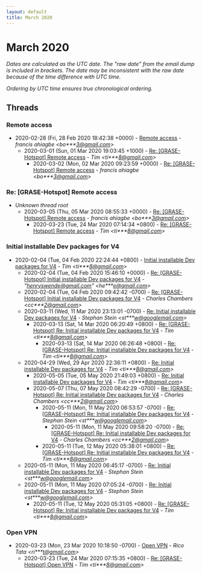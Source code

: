 ```yaml
---
layout: default
title: March 2020
---
```


# March 2020

_Dates are calculated as the UTC date. The "raw date" from the email dump is included in brackets. The date may be inconsistent with the raw date because of the time difference with UTC time._

_Ordering by UTC time ensures true chronological ordering._

## Threads

### Remote access
+ 2020-02-28 (Fri, 28 Feb 2020 18:42:38 +0000) - [Remote access](/archive/2020/02/2c1b339a3a1db81adff24a44f3ba674c99a8e153c4d30389fcb0c4a3a90a7337) - _francis ahiagbe \<bo***3@gmail.com\>_
  + 2020-03-01 (Sun, 01 Mar 2020 19:03:45 +1000) - [Re: [GRASE-Hotspot] Remote access](/archive/2020/03/c73440fb74820b84e5f8823d8dbcc11530abdfb0da2c9710fbc1272184128b41) - _Tim \<ti***8@gmail.com\>_
    + 2020-03-02 (Mon, 02 Mar 2020 09:23:59 +0000) - [Re: [GRASE-Hotspot] Remote access](/archive/2020/03/bbc2c6b4e9d32e2a57cfcd8c30b10c7f84ca166af3e6ea5cb7b03db9355ecd9e) - _francis ahiagbe \<bo***3@gmail.com\>_

### Re: [GRASE-Hotspot] Remote access
+ _Unknown thread root_
  + 2020-03-05 (Thu, 05 Mar 2020 08:55:33 +0000) - [Re: [GRASE-Hotspot] Remote access](/archive/2020/03/2e1f87253159a28c4c9f726c14baae3b5b94a550b681571a7079bfba2d1c3782) - _francis ahiagbe \<bo***3@gmail.com\>_
    + 2020-03-23 (Tue, 24 Mar 2020 07:14:34 +0800) - [Re: [GRASE-Hotspot] Remote access](/archive/2020/03/0a3ebdc0521e592eb4c7bf3269d50e17e781a017418ed2296bb0e6bbe8206c74) - _Tim \<ti***8@gmail.com\>_

### Initial installable Dev packages for V4
+ 2020-02-04 (Tue, 04 Feb 2020 22:24:44 +0800) - [Initial installable Dev packages for V4](/archive/2020/02/dafb75b2cbb11c193bf1c1a6f279e5e8c2ff301e437db8acb1021013fb331bfd) - _Tim \<ti***8@gmail.com\>_
  + 2020-02-04 (Tue, 04 Feb 2020 15:46:10 +0000) - [Re: [GRASE-Hotspot] Initial installable Dev packages for V4](/archive/2020/02/1ca7fcb4e7d8d9fa51002f4d03cef9e8acd30218517b4b48c817556fda7513e1) - _"henryswende@gmail.com" \<he***e@gmail.com\>_
  + 2020-02-04 (Tue, 04 Feb 2020 09:42:42 -0700) - [Re: [GRASE-Hotspot] Initial installable Dev packages for V4](/archive/2020/02/cc87b8689c19b8d9bb03a106c44e279711f45cc187e01a48cee864c842f01365) - _Charles Chambers \<cc***2@gmail.com\>_
  + 2020-03-11 (Wed, 11 Mar 2020 23:13:01 -0700) - [Re: Initial installable Dev packages for V4](/archive/2020/03/dcfe48513645e50c04ac1a57863199055c24cabd7ea6de31efb02e95b0f67627) - _Stephan Stein \<st***w@googlemail.com\>_
    + 2020-03-13 (Sat, 14 Mar 2020 06:20:49 +0800) - [Re: [GRASE-Hotspot] Re: Initial installable Dev packages for V4](/archive/2020/03/1fc3234aa7c33f141ca914d5b2057f06f12abb01a68f0cc00371633a2c9cf82b) - _Tim \<ti***8@gmail.com\>_
      + 2020-03-13 (Sat, 14 Mar 2020 06:26:48 +0800) - [Re: [GRASE-Hotspot] Re: Initial installable Dev packages for V4](/archive/2020/03/3518df47e27b4e583ccda469d9bcb22311944e0319b485ba629054d31e3bc14e) - _Tim \<ti***8@gmail.com\>_
  + 2020-04-29 (Wed, 29 Apr 2020 22:36:11 +0800) - [Re: Initial installable Dev packages for V4](/archive/2020/04/716dbb077e0c01cacacc1ca6fa7a6f72882fb3f304dd16dca4c8c2894ab95132) - _Tim \<ti***8@gmail.com\>_
    + 2020-05-05 (Tue, 05 May 2020 21:49:03 +0800) - [Re: Initial installable Dev packages for V4](/archive/2020/05/c93acfd5178d64447975f5b0be6ccde2d392f11f8352ec7ded3f4d286e44fca4) - _Tim \<ti***8@gmail.com\>_
    + 2020-05-07 (Thu, 07 May 2020 08:42:29 -0700) - [Re: [GRASE-Hotspot] Re: Initial installable Dev packages for V4](/archive/2020/05/0db91264e6097c2095d28746e701e881f3a39fe8e4b384cb08e480908c5a9da0) - _Charles Chambers \<cc***2@gmail.com\>_
      + 2020-05-11 (Mon, 11 May 2020 06:53:57 -0700) - [Re: [GRASE-Hotspot] Re: Initial installable Dev packages for V4](/archive/2020/05/c107d1e3ea5b7e6379a818eb8eed9756565420415c16cebe020d6f712cebc895) - _Stephan Stein \<st***w@googlemail.com\>_
        + 2020-05-11 (Mon, 11 May 2020 09:58:20 -0700) - [Re: [GRASE-Hotspot] Re: Initial installable Dev packages for V4](/archive/2020/05/bb7cff84e3923081897d48563ea515ed8277936f60cabad932e8a4b390ad3742) - _Charles Chambers \<cc***2@gmail.com\>_
      + 2020-05-11 (Tue, 12 May 2020 05:38:01 +0800) - [Re: [GRASE-Hotspot] Re: Initial installable Dev packages for V4](/archive/2020/05/a9e02c7ac30efffd6ad1d8ecd40c9ca497a66db5d70292a9087cec3b9af97748) - _Tim \<ti***8@gmail.com\>_
  + 2020-05-11 (Mon, 11 May 2020 06:45:17 -0700) - [Re: Initial installable Dev packages for V4](/archive/2020/05/78a8943380abad1e77f3d6ec2ce790db61da21f131c57f5d35440c5734637290) - _Stephan Stein \<st***w@googlemail.com\>_
  + 2020-05-11 (Mon, 11 May 2020 07:05:24 -0700) - [Re: Initial installable Dev packages for V4](/archive/2020/05/75db4d7951c4dc3653ae04f1d81a75f82195237609be0de0b604d3256afe14ef) - _Stephan Stein \<st***w@googlemail.com\>_
    + 2020-05-11 (Tue, 12 May 2020 05:31:05 +0800) - [Re: [GRASE-Hotspot] Re: Initial installable Dev packages for V4](/archive/2020/05/7560425da1802dfa4d8bdd07c0865b3e12313cc789e5ffc8cf9810d79f4f159c) - _Tim \<ti***8@gmail.com\>_

### Open VPN
+ 2020-03-23 (Mon, 23 Mar 2020 10:18:50 -0700) - [Open VPN](/archive/2020/03/114afaa58096dcaa73e0dc6e0a5a682a9483f492ff409bdf8e77b30dd77d2ff7) - _Rico Tata \<ri***t@gmail.com\>_
  + 2020-03-23 (Tue, 24 Mar 2020 07:15:35 +0800) - [Re: [GRASE-Hotspot] Open VPN](/archive/2020/03/b44aa39fb7bd7afaed25f7aa02681dd40759527cdac576688bcc78c0b7337c8b) - _Tim \<ti***8@gmail.com\>_

